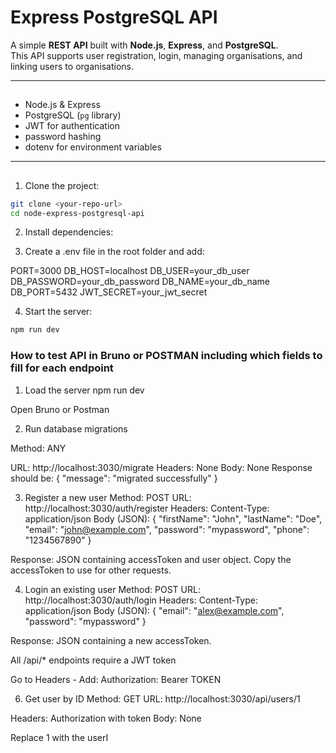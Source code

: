 # Express PostgreSQL API

A simple **REST API** built with **Node.js**, **Express**, and **PostgreSQL**.  
This API supports user registration, login, managing organisations, and linking users to organisations.

---

## 
- Node.js & Express  
- PostgreSQL (`pg` library)  
- JWT for authentication  
- password hashing  
- dotenv for environment variables
---

##
1. Clone the project:

```bash
git clone <your-repo-url>
cd node-express-postgresql-api
```
2. Install dependencies:

3. Create a .env file in the root folder and add:

PORT=3000
DB_HOST=localhost
DB_USER=your_db_user
DB_PASSWORD=your_db_password
DB_NAME=your_db_name
DB_PORT=5432
JWT_SECRET=your_jwt_secret

4. Start the server:
```bash
npm run dev
```
### How to test API in Bruno or POSTMAN including which fields to fill for each endpoint

1. Load the server 
npm run dev

Open Bruno or Postman

2. Run database migrations

Method: ANY

URL: http://localhost:3030/migrate
Headers: None
Body: None
Response should be:
{ "message": "migrated successfully" }

3. Register a new user
Method: POST
URL: http://localhost:3030/auth/register
Headers: Content-Type: application/json
Body (JSON):
{
  "firstName": "John",
  "lastName": "Doe",
  "email": "john@example.com",
  "password": "mypassword",
  "phone": "1234567890"
}

Response: JSON containing accessToken and user object.
Copy the accessToken to use for other requests.

4. Login an existing user
Method: POST
URL: http://localhost:3030/auth/login
Headers: Content-Type: application/json
Body (JSON):
{
  "email": "alex@example.com",
  "password": "mypassword"
}

Response: JSON containing a new accessToken.

All /api/* endpoints require a JWT token

Go to Headers - Add:
Authorization: Bearer TOKEN

6. Get user by ID
Method: GET
URL: http://localhost:3030/api/users/1

Headers: Authorization with token
Body: None

Replace 1 with the userI